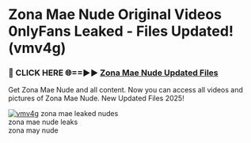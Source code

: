 # Zona Mae Nude Original Videos 0nlyFans Leaked - Files Updated! (vmv4g)

<h3>🔴 CLICK HERE 🌐==►► <a href="https://tinyurl.com/yrmya6cz" rel="nofollow">Zona Mae Nude Updated Files</a></h3>

Get Zona Mae Nude and all content. Now you can access all videos and pictures of Zona Mae Nude. New Updated Files 2025!

[![vmv4g](https://i.imgur.com/FMdXYCs.gif)](https://tinyurl.com/yrmya6cz)
zona mae leaked nudes<br>
zona mae nude leaks<br>
zona may nude